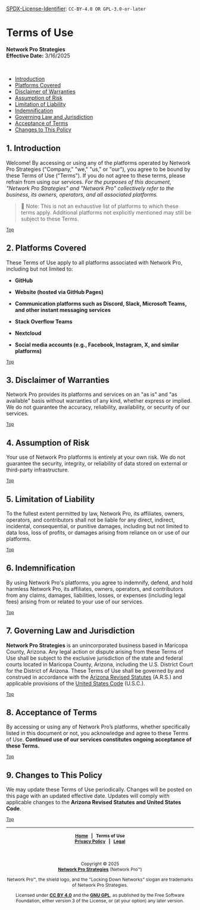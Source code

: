<!-- =========================================================================
SPDX-License-Identifier: CC-BY-4.0 OR GPL-3.0-or-later
This file is part of Network Pro.
========================================================================== -->

<!--
Copyright © 2025 Network Pro Strategies (Network Pro)

---

I. Creative Commons Attribution 4.0 International

Network Pro (the "Licensed Material") is licensed under Creative Commons Attribution 4.0 International ("CC BY 4.0"). To view a copy of this license, visit https://creativecommons.org/licenses/by/4.0/.

Per the terms of the License, you are free to distribute, remix, adapt, and build upon the Licensed Material for any purpose, even commercially. You must give appropriate credit, provide a link to the License, and indicate if changes were made.

The Licensor offers the Licensed Material as-is and as-available, and makes no representations or warranties of any kind concerning the Licensed Material, whether express, implied, statutory, or other. This includes, without limitation, warranties of title, merchantability, fitness for a particular purpose, non-infringement, absence of latent or other defects, accuracy, or the presence or absence of errors, whether or not known or discoverable.

Permissions beyond the scope of this License—or instead of those permitted by this License—may be available as further defined within this document.

  SPDX Reference: https://spdx.org/licenses/CC-BY-4.0.html
  Canonical URL: https://creativecommons.org/licenses/by/4.0/

---

II. GNU General Public License

Network Pro is free software: you can redistribute it and/or modify it under the terms of the GNU General Public License ("GNU GPL") as published by the Free Software Foundation, either version 3 of the License, or (at your option) any later version.

This material is distributed in the hope that it will be useful, but WITHOUT ANY WARRANTY; without even the implied warranty of MERCHANTABILITY or
FITNESS FOR A PARTICULAR PURPOSE.

See the GNU General Public License for more details.

  SPDX Reference: https://spdx.org/licenses/GPL-3.0-or-later.html
  Canonical URL: https://www.gnu.org/licenses/gpl-3.0.html

---

Author: Scott Lopez
Email: <contact@neteng.pro>
Web: <https://bio.neteng.pro>
-->

[SPDX-License-Identifier](https://spdx.dev/learn/handling-license-info/):
`CC-BY-4.0 OR GPL-3.0-or-later`

<a name="top"></a>

# Terms of Use

**Network Pro Strategies**  
**Effective Date:** 3/16/2025

&nbsp;

- [Introduction](#intro)
- [Platforms Covered](#platforms)
- [Disclaimer of Warranties](#disclaim)
- [Assumption of Risk](#risk)
- [Limitation of Liability](#limit)
- [Indemnification](#indemnify)
- [Governing Law and Jurisdiction](#law)
- [Acceptance of Terms](#terms)
- [Changes to This Policy](#changes)

<a name="intro"></a>

## 1. Introduction

Welcome! By accessing or using any of the platforms operated by Network Pro Strategies ("Company," "we," "us," or "our"), you agree to be bound by these Terms of Use ("Terms"). If you do not agree to these terms, please refrain from using our services. _For the purposes of this document, "Network Pro Strategies" and "Network Pro" collectively refer to the business, its owners, operators, and all associated platforms._

> 📌 Note: This is not an exhaustive list of platforms to which these terms
> apply. Additional platforms not explicitly mentioned may still be subject to
> these Terms.

<sub>[Top](#top)</sub>

<a name="platforms"></a>

## 2. Platforms Covered

These Terms of Use apply to all platforms associated with Network Pro,
including but not limited to:

- **GitHub**

- **Website (hosted via GitHub Pages)**

- **Communication platforms such as Discord, Slack, Microsoft Teams, and other instant messaging services**

- **Stack Overflow Teams**

- **Nextcloud**

- **Social media accounts (e.g., Facebook, Instagram, X, and similar platforms)**

<sub>[Top](#top)</sub>

<a name="disclaim"></a>

## 3. Disclaimer of Warranties

Network Pro provides its platforms and services on an "as is" and "as available"
basis without warranties of any kind, whether express or implied. We do not
guarantee the accuracy, reliability, availability, or security of our services.

<sub>[Top](#top)</sub>

<a name="risk"></a>

## 4. Assumption of Risk

Your use of Network Pro platforms is entirely at your own risk. We do not
guarantee the security, integrity, or reliability of data stored on external or
third-party infrastructure.

<sub>[Top](#top)</sub>

<a name="limit"></a>

## 5. Limitation of Liability

To the fullest extent permitted by law, Network Pro, its affiliates, owners, operators, and contributors shall not be liable for any direct, indirect, incidental, consequential, or punitive damages, including but not limited to data loss, loss of profits, or damages arising from reliance on or use of our platforms.

<sub>[Top](#top)</sub>

<a name="indemnify"></a>

## 6. Indemnification

By using Network Pro's platforms, you agree to indemnify, defend, and hold
harmless Network Pro, its affiliates, owners, operators, and contributors from any claims, damages, liabilities, losses, or expenses (including legal fees) arising from or related to your use of our services.

<sub>[Top](#top)</sub>

<a name="law"></a>

## 7. Governing Law and Jurisdiction

**Network Pro Strategies** is an unincorporated business based in Maricopa County, Arizona. Any legal action or dispute arising from these Terms of Use shall be subject to the exclusive jurisdiction of the state and federal courts located in Maricopa County, Arizona, including the U.S. District Court for the District of Arizona. These Terms of Use shall be governed by and construed in accordance with the [Arizona Revised Statutes](https://www.azleg.gov/arstitle/) (A.R.S.) and applicable provisions of the [United States Code](https://uscode.house.gov/) (U.S.C.).

<sub>[Top](#top)</sub>

<a name="terms"></a>

## 8. Acceptance of Terms

By accessing or using any of Network Pro’s platforms, whether specifically listed in this document or not, you acknowledge and agree to these Terms of Use. **Continued use of our services constitutes ongoing acceptance of
these Terms.**

<sub>[Top](#top)</sub>

<a name="changes"></a>

## 9. Changes to This Policy

We may update these Terms of Use periodically. Changes will be posted on this page with an updated effective date. Updates will comply with applicable changes to the **Arizona Revised Statutes and United States Code**.

<sub>[Top](#top)</sub>

---

<div style="font-size: 12px; font-weight: bold; text-align: center;">

[Home](https://netwk.pro) &nbsp; | &nbsp; Terms of Use  
[Privacy Policy](https://github.com/netwk-pro/netwk-pro.github.io/blob/master/legal/PRIVACY.md) &nbsp; | &nbsp; [Legal](https://github.com/netwk-pro/netwk-pro.github.io/blob/master/LICENSE.md)

</div>

&nbsp;

<div style="font-size: 12px; text-align: center;">

Copyright &copy; 2025  
**[Network Pro Strategies](https://netwk.pro/)** (Network Pro&trade;)

Network Pro&trade;, the shield logo, and the "Locking Down Networks" slogan are trademarks of Network Pro Strategies.

Licensed under **[CC BY 4.0](https://creativecommons.org/licenses/by/4.0/)** and the **[GNU GPL](https://spdx.org/licenses/GPL-3.0-or-later.html)**, as published by the Free Software Foundation, either version 3 of the License, or (at your option) any later version.

</div>
